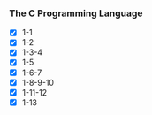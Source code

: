 ### The C Programming Language

- [x] 1-1
- [x] 1-2
- [x] 1-3-4
- [x] 1-5
- [x] 1-6-7
- [x] 1-8-9-10
- [x] 1-11-12
- [x] 1-13
